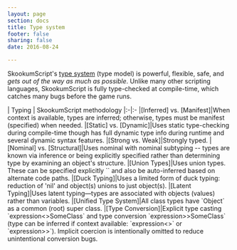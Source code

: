 ```yaml
---
layout: page
section: docs
title: Type system
footer: false
sharing: false
date: 2016-08-24

---
```


SkookumScript's [type system](http://en.wikipedia.org/wiki/Type_system) (type model) is powerful, flexible, safe, and *gets out of the way as much as possible*. Unlike many other scripting languages, SkookumScript is fully type-checked at compile-time, which catches many bugs before the game runs.

<div class="table-wrap" markdown="block">
| Typing | SkookumScript methodology
|:-|:-
|[Inferred] vs. [Manifest]|When context is available, types are inferred; otherwise, types must be manifest (specified) when needed.
|[Static] vs. [Dynamic]|Uses static type-checking during compile-time though has full dynamic type info during runtime and several dynamic syntax features.
|[Strong vs. Weak]|Strongly typed.
|[Nominal] vs. [Structural]|Uses nominal with nominal subtyping -- types are known via inference or being explicitly specified rather than determining type by examining an object's structure.
|[Union Types]|Uses union types. These can be specified explicitly `<Class1|Class2>` and also be auto-inferred based on alternate code paths.
|[Duck Typing]|Uses a limited form of duck typing: reduction of 'nil' and object(s) unions to just object(s).
|[Latent Typing]|Uses latent typing—types are associated with objects (values) rather than variables.
|[Unified Type System]|All class types have `Object` as a common (root) super class.
|[Type Conversion]|Explicit type casting `expression<>SomeClass` and type conversion `expression>>SomeClass` (type can be inferred if context available: `expression<>` or `expression>>`). Implicit coercion is intentionally omitted to reduce unintentional conversion bugs.
    
</div>

[Astro]: http://www.joelonsoftware.com/articles/fog0000000018.html "Joel On Software article on 'Architecture Astronauts'"
[Castle in the Sky]: http://www.imdb.com/title/tt0092067/ "IMDB listing for 'Castle in the Sky'"
[closures]: /docs/v3.0/lang/syntax/#closure "Closure - SkookumScript syntax"
[Conan Reis]: /about/team/#conan-reis "Conan Reis on Team page"
[dict-skookum]: http://dictionary.reference.com/browse/skookum "Dictionary.com entry for 'skookum'"
[DogFood]: http://en.wikipedia.org/wiki/Eat_your_own_dogfood "Wikipedia article on 'eat your own dogfood'"
[Duck Typing]: http://en.wikipedia.org/wiki/Duck_typing
[Dynamic]: http://en.wikipedia.org/wiki/Type_system#Dynamic_type-checking_and_runtime_type_information
[ergo]: /about/origin/#ergo "Ancestor language: Ergo"
[forum]: /community/ "Discuss SkookumScript with the community"
[Inferred]: http://en.wikipedia.org/wiki/Type_inference
[interfaces and protocols]: http://en.wikipedia.org/wiki/Protocol_%28object-oriented_programming%29 "Wikipedia article on 'interfaces and protocols'"
[Latent Typing]: http://en.wikipedia.org/wiki/Latent_typing
[Manifest]: http://en.wikipedia.org/wiki/Manifest_typing
[mixin]: http://en.wikipedia.org/wiki/Mixin "Wikipedia article on 'mixins'"
[multiple inheritance]: http://en.wikipedia.org/wiki/Multiple_inheritance "Wikipedia article on 'multiple inheritance'"
[Nominal]: http://en.wikipedia.org/wiki/Nominative_type_system
[origin]: /about/origin/ "SkookumScript's Origins"
[REPL]: http://en.wikipedia.org/wiki/REPL "Wikipedia article on 'read-eval-print loop'"
[Sleeping Dogs]: /about/#sleeping-dogs "SkookumScript Showcase: Sleeping Dogs"
[skookum-wiki]: http://en.wikipedia.org/wiki/Skookum#Principal_meaning "Wikipedia article on meaning of the word 'skookum'"
[Static]: http://en.wikipedia.org/wiki/Type_system#Static_type-checking
[Strong vs. Weak]: http://en.wikipedia.org/wiki/Strong_and_weak_typing
[Structural]: http://en.wikipedia.org/wiki/Structural_type_system
[team]: /about/team/ "The SkookumScript Team"
[testimonials]: /about/testimonials/ "SkookumScript Testimonials"
[traits]: http://en.wikipedia.org/wiki/Trait_%28computer_programming%29 "Wikipedia article on 'traits'"
[Triad Wars]: http://www.unitedfrontgames.com/games/triad-wars/ "Triad Wars - massively multiplayer open-world action adventure"
[Twit]: https://twitter.com/SkookumScript "SkookumScript - Twitter Page"
[Type Conversion]: http://en.wikipedia.org/wiki/Type_conversion
[UE4blog]: /blog/categories/unreal/ "SkookumScript Unreal Engine 4 plugin blog posts"
[Unified Type System]: http://en.wikipedia.org/wiki/Type_system#Unified_type_system
[Union Types]: http://en.wikipedia.org/wiki/Union_type
[United Front Games]: http://www.unitedfrontgames.com "United Front Games - Website"
